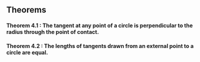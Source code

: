 ## Theorems
#### Theorem 4.1 : The tangent at any point of a circle is perpendicular to the radius through the point of contact.
#### Theorem 4.2 : The lengths of tangents drawn from an external point to a circle are equal.

